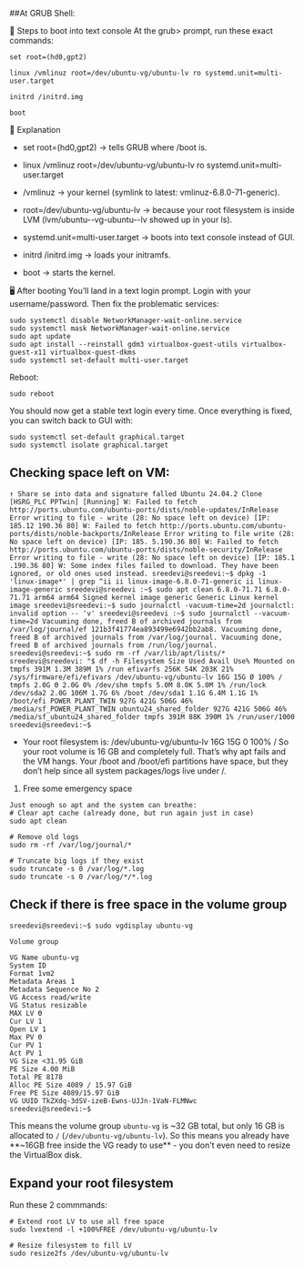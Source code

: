 

##At GRUB Shell:

🔧 Steps to boot into text console
At the grub> prompt, run these exact commands:
```
set root=(hd0,gpt2)

linux /vmlinuz root=/dev/ubuntu-vg/ubuntu-lv ro systemd.unit=multi-user.target

initrd /initrd.img

boot
```

📌 Explanation

- set root=(hd0,gpt2) → tells GRUB where /boot is.

- linux /vmlinuz root=/dev/ubuntu-vg/ubuntu-lv ro systemd.unit=multi-user.target

- /vmlinuz → your kernel (symlink to latest: vmlinuz-6.8.0-71-generic).

- root=/dev/ubuntu-vg/ubuntu-lv → because your root filesystem is inside LVM (lvm/ubuntu--vg-ubuntu--lv showed up in your ls).

- systemd.unit=multi-user.target → boots into text console instead of GUI.
- initrd /initrd.img → loads your initramfs.
- boot → starts the kernel.

🖥️ After booting
You’ll land in a text login prompt.
Login with your username/password.
Then fix the problematic services:

```
sudo systemctl disable NetworkManager-wait-online.service
sudo systemctl mask NetworkManager-wait-online.service
sudo apt update
sudo apt install --reinstall gdm3 virtualbox-guest-utils virtualbox-guest-x11 virtualbox-guest-dkms
sudo systemctl set-default multi-user.target
```

Reboot:
```
sudo reboot
```

You should now get a stable text login every time.
Once everything is fixed, you can switch back to GUI with:

```
sudo systemctl set-default graphical.target
sudo systemctl isolate graphical.target
```


## Checking space left on VM:

```
↑ Share se into data and signature falled Ubuntu 24.04.2 Clone [HSRG_PLC PPTwin] [Running] W: Failed to fetch http://ports.ubuntu.com/ubuntu-ports/dists/noble-updates/InRelease Error writing to file - write (28: No space left on device) [IP: 185.12 190.36 80] W: Failed to fetch http://ports.ubuntu.com/ubuntu-ports/dists/noble-backports/InRelease Error writing to file write (28: No space left on device) [IP: 185. 5.190.36 80] W: Failed to fetch http://ports.ubuntu.com/ubuntu-ports/dists/noble-security/InRelease Error writing to file - write (28: No space left on device) [IP: 185.1 .190.36 80] W: Some index files failed to download. They have been ignored, or old ones used instead. sreedevi@sreedevi:~$ dpkg -1 'linux-image*' | grep ^ii ii linux-image-6.8.0-71-generic ii linux-image-generic sreedevi@sreedevi :~$ sudo apt clean 6.8.0-71.71 6.8.0-71.71 arm64 arm64 Signed kernel image generic Generic Linux kernel image sreedevi@sreedevi:~$ sudo journalctl -vacuum-time=2d journalctl: invalid option -- 'v' sreedevi@sreedevi :~$ sudo journalctl --vacuum-time=2d Vacuuming done, freed B of archived journals from /var/log/journal/ef 121b3f41774ea893499e6942bb2ab8. Vacuuming done, freed B of archived journals from /var/log/journal. Vacuuming done, freed B of archived journals from /run/log/journal. sreedevi@sreedevi:~$ sudo rm -rf /var/lib/apt/lists/* sreedevi@sreedevi: "$ df -h Filesystem Size Used Avail Use% Mounted on tmpfs 391M 1.3M 389M 1% /run efivarfs 256K 54K 203K 21% /sys/firmware/efi/efivars /dev/ubuntu-vg/ubuntu-lv 16G 15G Ø 100% / tmpfs 2.0G Ө 2.0G 0% /dev/shm tmpfs 5.0M 8.0K 5.0M 1% /run/lock /dev/sda2 2.0G 106M 1.7G 6% /boot /dev/sda1 1.1G 6.4M 1.1G 1% /boot/efi POWER PLANT_TWIN 927G 421G 506G 46% /media/sf_POWER_PLANT_TWIN ubuntu24_shared_folder 927G 421G 506G 46% /media/sf_ubuntu24_shared_folder tmpfs 391M 88K 390M 1% /run/user/1000 sreedevi@sreedevi:~$
```



- Your root filesystem is:
/dev/ubuntu-vg/ubuntu-lv   16G   15G   0   100%   /
So your root volume is 16 GB and completely full. That’s why apt fails and the VM hangs.
Your /boot and /boot/efi partitions have space, but they don’t help since all system packages/logs live under /.


1. Free some emergency space

```
Just enough so apt and the system can breathe:
# Clear apt cache (already done, but run again just in case)
sudo apt clean

# Remove old logs
sudo rm -rf /var/log/journal/*

# Truncate big logs if they exist
sudo truncate -s 0 /var/log/*.log
sudo truncate -s 0 /var/log/*/*.log
```


## Check if there is free space in the volume group

```
sreedevi@sreedevi:~$ sudo vgdisplay ubuntu-vg 

Volume group 

VG Name ubuntu-vg 
System ID 
Format 1vm2 
Metadata Areas 1 
Metadata Sequence No 2 
VG Access read/write 
VG Status resizable 
MAX LV Ө 
Cur LV 1 
Open LV 1 
Max PV Ө 
Cur PV 1 
Act PV 1 
VG Size <31.95 GiB 
PE Size 4.00 MiB 
Total PE 8178 
Alloc PE Size 4089 / 15.97 GiB 
Free PE Size 4089/15.97 GiB 
VG UUID TkZXdq-3dSV-izeB-Ewns-UJJn-1VaN-FLMNwc 
sreedevi@sreedevi:~$
```

This means the volume group `ubuntu-vg` is ~32 GB total, but only 16 GB is allocated to `/` (`/dev/ubuntu-vg/ubuntu-lv`).
So this means you already have **~16GB free inside the VG ready to use** - you don't even need to resize the VirtualBox disk.


## Expand your root filesystem

Run these 2 commmands:
```
# Extend root LV to use all free space
sudo lvextend -l +100%FREE /dev/ubuntu-vg/ubuntu-lv

# Resize filesystem to fill LV
sudo resize2fs /dev/ubuntu-vg/ubuntu-lv
```



